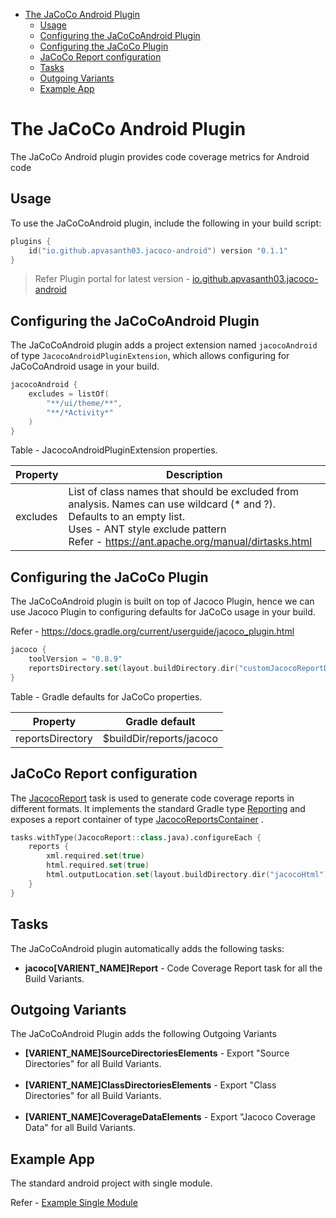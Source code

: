 <!-- TOC -->

* [The JaCoCo Android Plugin](#the-jacoco-android-plugin)
    * [Usage](#usage)
    * [Configuring the JaCoCoAndroid Plugin](#configuring-the-jacocoandroid-plugin)
    * [Configuring the JaCoCo Plugin](#configuring-the-jacoco-plugin)
    * [JaCoCo Report configuration](#jacoco-report-configuration)
    * [Tasks](#tasks)
    * [Outgoing Variants](#outgoing-variants)
    * [Example App](#example-app)

<!-- TOC -->

# The JaCoCo Android Plugin

The JaCoCo Android plugin provides code coverage metrics for Android code

## Usage

To use the JaCoCoAndroid plugin, include the following in your build script:

```kotlin
plugins {
    id("io.github.apvasanth03.jacoco-android") version "0.1.1"
}
```

>Refer Plugin portal for latest version - 
> [io.github.apvasanth03.jacoco-android](https://plugins.gradle.org/plugin/io.github.apvasanth03.jacoco-android)

## Configuring the JaCoCoAndroid Plugin

The JaCoCoAndroid plugin adds a project extension named `jacocoAndroid` of type `JacocoAndroidPluginExtension`, which
allows configuring for JaCoCoAndroid usage in your build.

```kotlin
jacocoAndroid {
    excludes = listOf(
        "**/ui/theme/**",
        "**/*Activity*"
    )
}
```

Table - JacocoAndroidPluginExtension properties.

| Property | Description                                                                                                                                                                                                              |
|----------|--------------------------------------------------------------------------------------------------------------------------------------------------------------------------------------------------------------------------|
| excludes | List of class names that should be excluded from analysis. Names can use wildcard (* and ?).<br/>Defaults to an empty list.<br/>Uses - ANT style exclude pattern<br/>Refer - https://ant.apache.org/manual/dirtasks.html |

## Configuring the JaCoCo Plugin

The JaCoCoAndroid plugin is built on top of Jacoco Plugin, hence we can use Jacoco Plugin to configuring defaults for
JaCoCo usage in your build.

Refer - https://docs.gradle.org/current/userguide/jacoco_plugin.html

```kotlin
jacoco {
    toolVersion = "0.8.9"
    reportsDirectory.set(layout.buildDirectory.dir("customJacocoReportDir"))
}
```

Table - Gradle defaults for JaCoCo properties.

| Property         | Gradle default           |
|------------------|--------------------------|
| reportsDirectory | $buildDir/reports/jacoco |

## JaCoCo Report configuration

The [JacocoReport](https://docs.gradle.org/current/dsl/org.gradle.testing.jacoco.tasks.JacocoReport.html) task is
used to generate code coverage reports in different formats. It implements the standard Gradle
type [Reporting](https://docs.gradle.org/current/dsl/org.gradle.api.reporting.Reporting.html) and exposes a report
container of
type [JacocoReportsContainer](https://docs.gradle.org/current/javadoc/org/gradle/testing/jacoco/tasks/JacocoReportsContainer.html)
.

```kotlin
tasks.withType(JacocoReport::class.java).configureEach {
    reports {
        xml.required.set(true)
        html.required.set(true)
        html.outputLocation.set(layout.buildDirectory.dir("jacocoHtml"))
    }
}
```

## Tasks

The JaCoCoAndroid plugin automatically adds the following tasks:

- **jacoco[VARIENT_NAME]Report** - Code Coverage Report task for all the Build Variants.

## Outgoing Variants

The JaCoCoAndroid Plugin adds the following Outgoing Variants

- **[VARIENT_NAME]SourceDirectoriesElements** - Export "Source Directories" for all Build Variants.
  <br/><br/>
- **[VARIENT_NAME]ClassDirectoriesElements** - Export "Class Directories" for all Build Variants.
  <br/><br/>
- **[VARIENT_NAME]CoverageDataElements** - Export "Jacoco Coverage Data" for all Build Variants.

## Example App

The standard android project with single module.

Refer - [Example Single Module](../example/single-module/)




